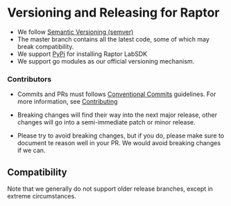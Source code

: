 # Versioning and Releasing for Raptor

- We follow [Semantic Versioning (semver)](https://semver.org)
- The master branch contains all the latest code, some of which may break compatibility.
- We support [PyPi](https://pypi.org/project/raptor-labsdk/) for installing Raptor LabSDK
- We support go modules as our official versioning mechanism.

### Contributors

- Commits and PRs must follows [Conventional Commits](https://www.conventionalcommits.org/) guidelines. For more
  information, see [Contributing](CONTRIBUTING.md)

- Breaking changes will find their way into the next major release, other
  changes will go into a semi-immediate patch or minor release.

- Please try to avoid breaking changes, but if you do, please make sure to
  document te reason well in your PR. We would avoid breaking changes if we can.

## Compatibility

Note that we generally do not support older release branches, except in extreme circumstances.

